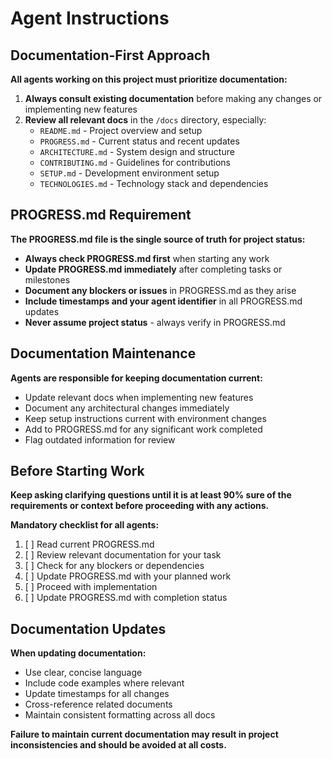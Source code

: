 # Agent Instructions

## Documentation-First Approach

**All agents working on this project must prioritize documentation:**

1. **Always consult existing documentation** before making any changes or implementing new features
2. **Review all relevant docs** in the `/docs` directory, especially:
   - `README.md` - Project overview and setup
   - `PROGRESS.md` - Current status and recent updates
   - `ARCHITECTURE.md` - System design and structure
   - `CONTRIBUTING.md` - Guidelines for contributions
   - `SETUP.md` - Development environment setup
   - `TECHNOLOGIES.md` - Technology stack and dependencies

## PROGRESS.md Requirement

**The PROGRESS.md file is the single source of truth for project status:**

- **Always check PROGRESS.md first** when starting any work
- **Update PROGRESS.md immediately** after completing tasks or milestones
- **Document any blockers or issues** in PROGRESS.md as they arise
- **Include timestamps and your agent identifier** in all PROGRESS.md updates
- **Never assume project status** - always verify in PROGRESS.md

## Documentation Maintenance

**Agents are responsible for keeping documentation current:**

- Update relevant docs when implementing new features
- Document any architectural changes immediately
- Keep setup instructions current with environment changes
- Add to PROGRESS.md for any significant work completed
- Flag outdated information for review

## Before Starting Work

**Keep asking clarifying questions until it is at least 90% sure of the requirements or context before proceeding with any actions.**

**Mandatory checklist for all agents:**

1. [ ] Read current PROGRESS.md
2. [ ] Review relevant documentation for your task
3. [ ] Check for any blockers or dependencies
4. [ ] Update PROGRESS.md with your planned work
5. [ ] Proceed with implementation
6. [ ] Update PROGRESS.md with completion status

## Documentation Updates

**When updating documentation:**

- Use clear, concise language
- Include code examples where relevant
- Update timestamps for all changes
- Cross-reference related documents
- Maintain consistent formatting across all docs

**Failure to maintain current documentation may result in project inconsistencies and should be avoided at all costs.**
